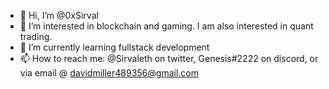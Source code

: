 - 👋 Hi, I’m @0xSirval
- 👀 I’m interested in blockchain and gaming. I am also interested in quant trading. 
- 🌱 I’m currently learning fullstack development
- 📫 How to reach me: @Sirvaleth on twitter, Genesis#2222 on discord, or via email @ davidmiller489356@gmail.com
